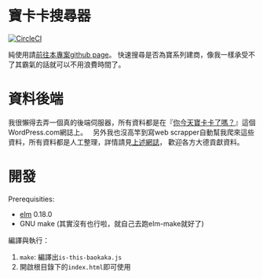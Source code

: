 # 寶卡卡搜尋器

[![CircleCI](https://circleci.com/gh/southp/is-this-baokaka/tree/gh-pages.svg?style=svg)](https://circleci.com/gh/southp/is-this-baokaka/tree/gh-pages)

純使用請[前往本專案github page](https://southp.github.io/is-this-baokaka/)。
快速搜尋是否為寶系列建商，像我一樣承受不了其霸氣的話就可以不用浪費時間了。

# 資料後端

我很懶得去弄一個真的後端伺服器，所有資料都是在『[你今天寶卡卡了嗎？](https://isthisbaokaka.wordpress.com/)』這個WordPress.com網誌上。  
另外我也沒高竿到寫web scrapper自動幫我爬來這些資料，所有資料都是人工整理，詳情請見[上述網誌](https://isthisbaokaka.wordpress.com/)，
歡迎各方大德貢獻資料。

# 開發
Prerequisities:

* [elm](https://guide.elm-lang.org/install.html) 0.18.0
* GNU make (其實沒有也行啦，就自己去跑elm-make就好了)

編譯與執行：

1. `make`: 編譯出`is-this-baokaka.js`
1. 開啟根目錄下的`index.html`即可使用

